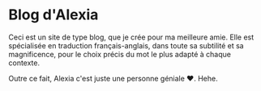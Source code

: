 # Blog d'Alexia

Ceci est un site de type blog, que je crée pour ma meilleure amie. Elle est spécialisée en traduction français-anglais, dans toute sa subtilité et sa magnificence, pour le choix précis du mot le plus adapté à chaque contexte.

Outre ce fait, Alexia c'est juste une personne géniale ♥. Hehe.
